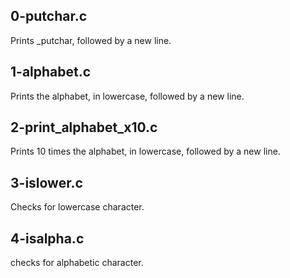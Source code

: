 ## 0-putchar.c
Prints _putchar, followed by a new line.
## 1-alphabet.c
Prints the alphabet, in lowercase, followed by a new line.
## 2-print_alphabet_x10.c
Prints 10 times the alphabet, in lowercase, followed by a new line.
## 3-islower.c
Checks for lowercase character.
## 4-isalpha.c
checks for alphabetic character.
